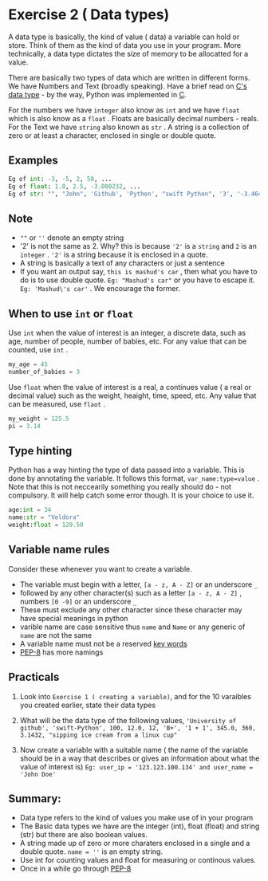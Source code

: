 # Exercise 2 ( Data types)
A data type is basically, the kind of value ( data) a variable can hold or store. Think of them as the kind of data you use in your program. More technically, a data type dictates the size of memory to be allocatted for a value.

There are basically two types of data which are written in different forms. We have Numbers and Text (broadly speaking). Have a brief read on [C's data type][Cdata-type-size-site] - by the way, Python was implemented in [C][C-site].

For the numbers we have `integer` also know as `int` and we have `float` which is also know as a `float` . Floats are basically decimal numbers - reals. For the Text we have `string` also known as `str` . A string is a collection of zero or at least a character, enclosed in single or double quote.

## Examples

``` Python
Eg of int: -3, -5, 2, 58, ...
Eg of float: 1.0, 2.5, -3.000232, ...
Eg of str: "", "John", 'Github', 'Python', "swift Python", '3', '-3.464', '+32-1', ...
```

## Note

* `""` or `''` denote an empty string
* '2' is not the same as 2. Why? this is because `'2'` is a `string` and `2` is an `integer` . `'2'` is a string because it is enclosed in a quote.
* A string is basically a text of any characters or just a sentence
* If you want an output say, `this is mashud's car` , then what you have to do is to use double quote. `Eg: "Mashud's car"` or you have to escape it. `Eg: 'Mashud\'s car'` . We encourage the former.

## When to use `int` or `float` 

Use `int` when the value of interest is an integer, a discrete data, such as age, number of people, number of babies, etc. For any value that can be counted, use `int` .

``` Python 
my_age = 45
number_of_babies = 3

``` 

Use `float` when the value of interest is a real, a continues value ( a real or decimal value) such as the weight, heaight, time, speed, etc. Any value that can be measured, use `flaot` .

``` Python
my_weight = 125.5
pi = 3.14
```

## Type hinting

Python has a way hinting the type of data passed into a variable. This is done by annotating the variable. It follows this format, `var_name:type=value` . Note that this is not neccearily something you really should do - not compulsory. It will help catch some error though. It is your choice to use it.

``` Python
age:int = 34
name:str = "Veldora"
weight:float = 120.50
```

## Variable name rules

Consider these whenever you want to create a variable.

* The variable must begin with a letter, `[a - z, A - Z]` or an underscore `_` 
* followed by any other character(s) such as a letter `[a - z, A - Z]` , numbers `[0 -9]` or an underscore `_` 
* These must exclude any other character since these character may have special meanings in python
* varible name are case sensitive thus `name` and `Name` or any generic of `name` are not the same
* A variable name must not be a reserved [key words][keyword-list-site]
* [PEP-8][PEP-8-site] has more namings

## Practicals

1. Look into `Exercise 1 ( creating a variable)`, and for the 10 varaibles you created earlier, state their data types

1. What will be the data type of the following values, `'University of github', 'swift-Python', 100, 12.0, 12, 'B+', '1 + 1', 345.0, 360, 3.1432, "sipping ice cream from a linux cup"` 

1. Now create a variable with a suitable name ( the name of the variable should be in a way that describes or gives an information about what the value of interest is) `Eg: user_ip = '123.123.100.134' and user_name = 'John Doe'` 

## Summary:

* Data type refers to the kind of values you make use of in your program
* The Basic data types we have are the integer (int), float (float) and string (str) but there are also boolean values.
* A string made up of zero or more charaters enclosed in a single and a double quote. `name = ''` is an empty string.
* Use int for counting values and float for measuring or continous values.
* Once in a while go through [PEP-8][PEP-8-site]

#
[Cdata-type-size-site]:https://en.wikipedia.org/wiki/C_data_types
[C-site]:https://en.wikipedia.org/wiki/C_(programming_language)
[PEP-8-site]:https://www.python.org/dev/peps/pep-0008/
[keyword-list-site]:https://github.com/python/cpython/blob/3.8/Lib/keyword.py

